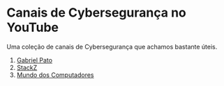 # Canais de Cybersegurança no YouTube
Uma coleção de canais de Cybersegurança que achamos bastante úteis. 
1. [Gabriel Pato](https://www.youtube.com/c/GabrielPato)
2. [StackZ](https://www.youtube.com/c/STACKZOFICIAL)
3. [Mundo dos Computadores](https://www.youtube.com/c/MundodosComputadores)